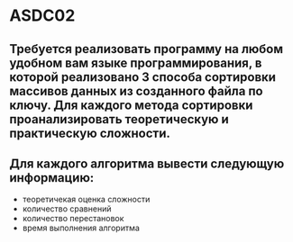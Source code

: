 # ASDC02

## Требуется реализовать программу на любом удобном вам языке программирования, в которой реализовано 3 способа  сортировки массивов данных из созданного файла по ключу. Для каждого метода сортировки проанализировать теоретическую и практическую сложности.

## Для каждого алгоритма вывести следующую информацию:

- теоретичекая оценка сложности
- количество сравнений
- количество перестановок
- время выполнения алгоритма
